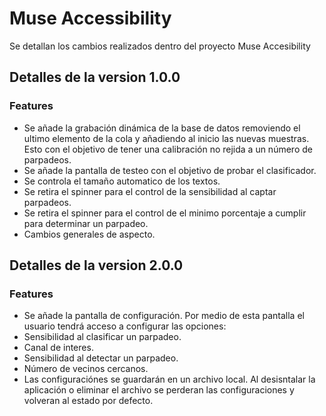 # Muse Accessibility
Se detallan los cambios realizados dentro del proyecto Muse Accesibility
## Detalles de la version 1.0.0



### Features

- Se añade la grabación dinámica de la base de datos removiendo el ultimo elemento de la cola y añadiendo al inicio las nuevas muestras. Esto con el objetivo de tener una calibración no rejida a un número de parpadeos.
- Se añade la pantalla de testeo con el objetivo de probar el clasificador.
- Se controla el tamaño automatico de los textos.
- Se retira el spinner para el control de la sensibilidad al captar parpadeos.
- Se retira el spinner para el control de el minimo porcentaje a cumplir para determinar un parpadeo.
- Cambios generales de aspecto.


## Detalles de la version 2.0.0



### Features

- Se añade la pantalla de configuración. Por medio de esta pantalla el usuario tendrá acceso a configurar las opciones: 
- Sensibilidad al clasificar un parpadeo.
- Canal de interes.
- Sensibilidad al detectar un parpadeo.
- Número de vecinos cercanos.
- Las configuraciónes se guardarán en un archivo local. Al desisntalar la aplicación o eliminar el archivo se perderan las configuraciones y volveran al estado por defecto.

